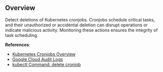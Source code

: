 ## Overview

Detect deletions of Kubernetes cronjobs. Cronjobs schedule critical tasks, and their unauthorized or accidental deletion can disrupt operations or indicate malicious activity. Monitoring these actions ensures the integrity of task scheduling.

**References**:
- [Kubernetes Cronjobs Overview](https://kubernetes.io/docs/concepts/workloads/controllers/cron-jobs/)
- [Google Cloud Audit Logs](https://cloud.google.com/logging/docs/audit)
- [kubectl Command: delete cronjob](https://kubernetes.io/docs/reference/generated/kubectl/kubectl-commands#delete)